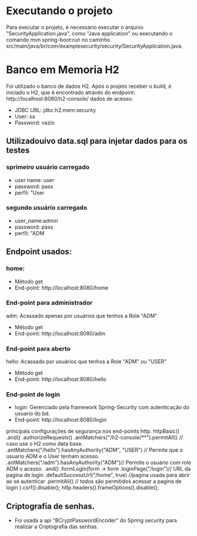 # Executando o projeto

Para  executar o projeto, é necessário executar o arquivo "SecurityApplication.java", como "Java application" ou executando o comando mvn spring-boot:run 
no caminho src/main/java/br/com/examplesecurity/security/SecurityApplication.java.

# Banco em Memoria H2
Foi utilizado o banco de dados H2.
Após o projeto receber o build, é iniciado o H2, que é encontrado através do endpoint: http://localhost:8080/h2-console/ dados de acesso:

* JDBC URL: jdbc:h2:mem:security
* User: sa
* Password: vazio

## Utilizadouivo data.sql para injetar dados para os testes
### sprimeiro usuário carregado 
* user name: user
* password: pass
* perfil: "User 
### segundo usuário carregado
* user_name:admin
* password: pass
* perfil: "ADM


## Endpoint usados:

### home:  
* Método get 
* End-point: http://localhost:8080/home

### End-point para administrador
  adm: Acassado apenas por usuários que tenhos a Role "ADM"
* Método get 
* End-point: http://localhost:8080/adm

### End-point para aberto
  hello: Acassado por usuários que tenhos a Role "ADM" ou "USER"
* Método get 
* End-point: http://localhost:8080/hello

### End-point de login
* login: Gerenciado pela framework Spring-Security com autenticação do usuario do bd.
* End-point: http://localhost:8080/login

principais configurações de segurança nos end-points
http.
			httpBasic()
        .and()
        	.authorizeRequests()
        	.antMatchers("/h2-console/**").permitAll() // caso use o H2 como data base.
        	.antMatchers("/hello").hasAnyAuthority("ADM", "USER") // Permite que o usuario ADM e o User tenham acesso.
        	.antMatchers("/adm").hasAnyAuthority("ADM")// Permite o usuário com role ADM o acesso.
        .and()
        	.formLogin(form -> form
        		.loginPage("/login")// URL da pagina de login
        		.defaultSuccessUrl("/home", true) //pagina usada para abrir ao se autenticar
        		.permitAll() // todos são permitidos acessar a pagina de login
            		).csrf().disable();
		http.headers().frameOptions().disable();

## Criptografia de senhas.
* Foi usada a api "BCryptPasswordEncoder" do Spring security para realizar a Criptografia das senhas.

